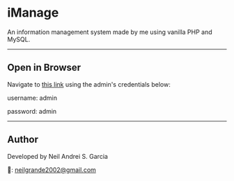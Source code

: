 # iManage

An information management system made by me using vanilla PHP and MySQL.

---

## Open in Browser

Navigate to [this link](https://imanage.infinityfreeapp.com/) using the admin's credentials below:

username: admin

password: admin

---

## Author

Developed by Neil Andrei S. Garcia

📧: neilgrande2002@gmail.com
